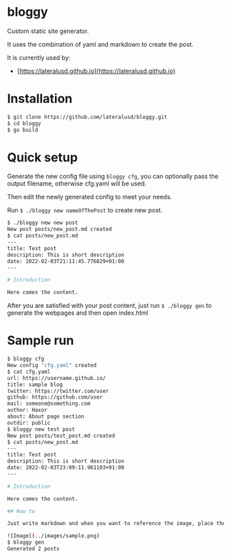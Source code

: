 # bloggy
Custom static site generator. 

It uses the combination of yaml and markdown to create the post.

It is currently used by: 
* [https://lateralusd.github.io](https://lateralusd.github.io)

# Installation

```bash
$ git clone https://github.com/lateralusd/bloggy.git
$ cd bloggy
$ go build
```

# Quick setup

Generate the new config file using `bloggy cfg`, you can optionally pass the output filename, otherwise cfg.yaml will be used.

Then edit the newly generated config to meet your needs.

Run `$ ./bloggy new nameOfThePost` to create new post.

```bash
$ ./bloggy new new post
New post posts/new_post.md created
$ cat posts/new_post.md
---
title: Test post
description: This is short description
date: 2022-02-03T21:11:45.776829+01:00
---

# Introduction

Here comes the content.
```

After you are satisfied with your post content, just run `$ ./bloggy gen` to generate the webpages and then open index.html

# Sample run

```bash
$ bloggy cfg             
New config "cfg.yaml" created
$ cat cfg.yaml
url: https://username.github.io/
title: sample blog
twitter: https://twitter.com/user
github: https://github.com/user
mail: someone@something.com
author: Haxor
about: About page section
outdir: public
$ bloggy new test post
New post posts/test_post.md created
$ cat posts/new_post.md 
---
title: Test post
description: This is short description
date: 2022-02-03T23:09:11.961103+01:00
---

# Introduction

Here comes the content.

## How to

Just write markdown and when you want to reference the image, place the image inside the static/images and reference it in url ../images/nameoftheimage.png.

![Image](../images/sample.png)
$ bloggy gen
Generated 2 posts